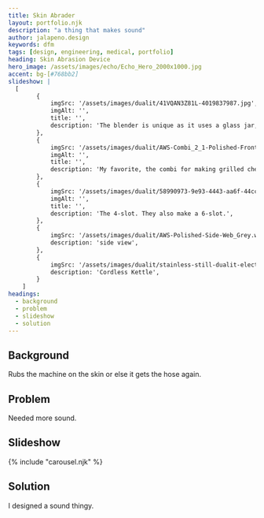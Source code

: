 ```yaml
---
title: Skin Abrader
layout: portfolio.njk
description: "a thing that makes sound"
author: jalapeno.design
keywords: dfm
tags: [design, engineering, medical, portfolio]
heading: Skin Abrasion Device
hero_image: /assets/images/echo/Echo_Hero_2000x1000.jpg
accent: bg-[#768bb2]
slideshow: |
  [     
        {                    
            imgSrc: '/assets/images/dualit/41VQAN3Z81L-4019837987.jpg',                    
            imgAlt: '',    
            title: '',
            description: 'The blender is unique as it uses a glass jar, but still has a safety interlock.'             
        },           
        {
            imgSrc: '/assets/images/dualit/AWS-Combi_2_1-Polished-Front-Web_Grey.webp',
            imgAlt: '',  
            title: '',
            description: 'My favorite, the combi for making grilled cheese toasties.',              
        },                
        {                    
            imgSrc: '/assets/images/dualit/58990973-9e93-4443-aa6f-44cc33635698_1.316128c46f1593168ca8c913aae0b51b-2548172399.jpeg',                    
            imgAlt: '',  
            title: '',
            description: 'The 4-slot. They also make a 6-slot.',              
        },
        {
            imgSrc: '/assets/images/dualit/AWS-Polished-Side-Web_Grey.webp',
            description: 'side view',
        },
        {
            imgSrc: '/assets/images/dualit/stainless-still-dualit-electric-kettles-72460-64_1000-620887495.jpg',
            description: 'Cordless Kettle',
        }
    ]
headings:
  - background
  - problem
  - slideshow
  - solution
---
```


## Background

Rubs the machine on the skin or else it gets the hose again.

## Problem

Needed more sound.

## Slideshow
{% include "carousel.njk" %}

## Solution

I designed a sound thingy.

